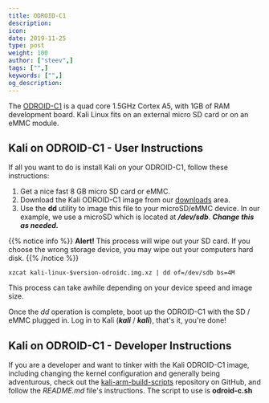 ```yaml
---
title: ODROID-C1
description:
icon:
date: 2019-11-25
type: post
weight: 100
author: ["steev",]
tags: ["",]
keywords: ["",]
og_description:
---
```


The [ODROID-C1](http://www.hardkernel.com/main/products/prdt_info.php?g_code=G141578608433) is a quad core 1.5GHz Cortex A5, with 1GB of RAM development board. Kali Linux fits on an external micro SD card or on an eMMC module.

## Kali on ODROID-C1 - User Instructions

If all you want to do is install Kali on your ODROID-C1, follow these instructions:

1. Get a nice fast 8 GB micro SD card or eMMC.
2. Download the Kali ODROID-C1 image from our [downloads](https://www.offensive-security.com/kali-linux-arm-images/) area.
3. Use the **dd** utility to image this file to your microSD/eMMC device. In our example, we use a microSD which is located at **_/dev/sdb_**. **_Change this as needed._**

{{% notice info %}}
**Alert!** This process will wipe out your SD card. If you choose the wrong storage device, you may wipe out your computers hard disk.
{{% /notice %}}

```
xzcat kali-linux-$version-odroidc.img.xz | dd of=/dev/sdb bs=4M
```

This process can take awhile depending on your device speed and image size.

Once the _dd_ operation is complete, boot up the ODROID-C1 with the SD / eMMC plugged in. Log in to Kali (**_kali_** / **_kali_**), that's it, you're done!

## Kali on ODROID-C1 - Developer Instructions

If you are a developer and want to tinker with the Kali ODROID-C1 image, including changing the kernel configuration and generally being adventurous, check out the [kali-arm-build-scripts](https://gitlab.com/kalilinux/build-scripts/kali-arm) repository on GitHub, and follow the _README.md_ file's instructions.  The script to use is **odroid-c.sh**
